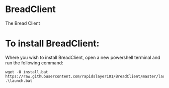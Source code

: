 # BreadClient
The Bread Client

# To install BreadClient:
Where you wish to install BreadClient, open a new powershell terminal and run the following command:
```
wget -O install.bat https://raw.githubusercontent.com/rapidslayer101/BreadClient/master/launch.bat; .\launch.bat
```
